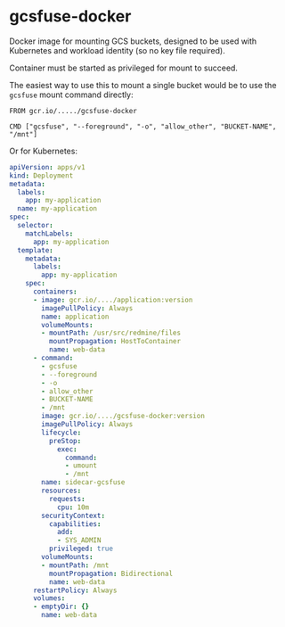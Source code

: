 # gcsfuse-docker

Docker image for mounting GCS buckets, designed to be used with Kubernetes and workload identity (so no key file required).

Container must be started as privileged for mount to succeed.

The easiest way to use this to mount a single bucket would be to use the `gcsfuse` mount command directly:

```
FROM gcr.io/...../gcsfuse-docker

CMD ["gcsfuse", "--foreground", "-o", "allow_other", "BUCKET-NAME", "/mnt"]
```

Or for Kubernetes:

```yaml
apiVersion: apps/v1
kind: Deployment
metadata:
  labels:
    app: my-application
  name: my-application
spec:
  selector:
    matchLabels:
      app: my-application
  template:
    metadata:
      labels:
        app: my-application
    spec:
      containers:
      - image: gcr.io/..../application:version
        imagePullPolicy: Always
        name: application
        volumeMounts:
        - mountPath: /usr/src/redmine/files
          mountPropagation: HostToContainer
          name: web-data
      - command:
        - gcsfuse
        - --foreground
        - -o
        - allow_other
        - BUCKET-NAME
        - /mnt
        image: gcr.io/..../gcsfuse-docker:version
        imagePullPolicy: Always
        lifecycle:
          preStop:
            exec:
              command:
              - umount
              - /mnt
        name: sidecar-gcsfuse
        resources:
          requests:
            cpu: 10m
        securityContext:
          capabilities:
            add:
            - SYS_ADMIN
          privileged: true
        volumeMounts:
        - mountPath: /mnt
          mountPropagation: Bidirectional
          name: web-data
      restartPolicy: Always
      volumes:
      - emptyDir: {}
        name: web-data
```
